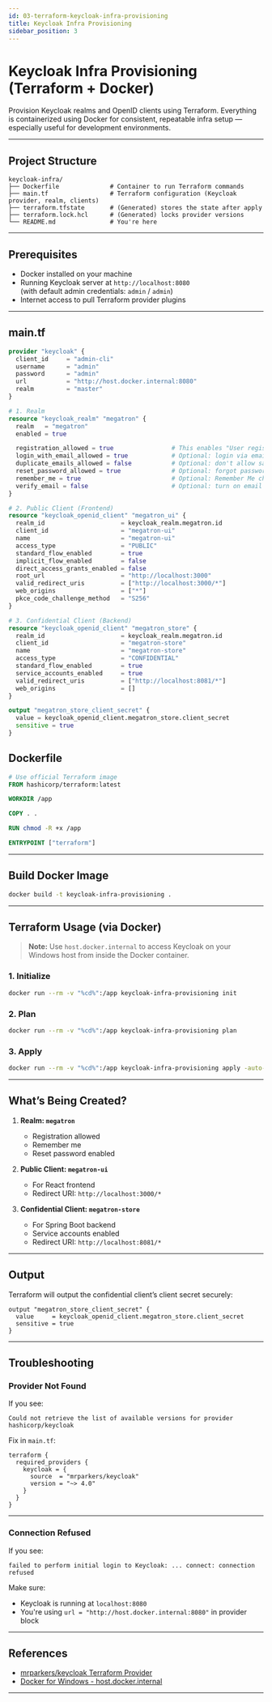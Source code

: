 ```yaml
---
id: 03-terraform-keycloak-infra-provisioning
title: Keycloak Infra Provisioning
sidebar_position: 3
---
```


# Keycloak Infra Provisioning (Terraform + Docker)

Provision Keycloak realms and OpenID clients using Terraform. Everything is containerized using Docker for consistent, repeatable infra setup — especially useful for development environments.

---

## Project Structure

```
keycloak-infra/
├── Dockerfile              # Container to run Terraform commands
├── main.tf                 # Terraform configuration (Keycloak provider, realm, clients)
├── terraform.tfstate       # (Generated) stores the state after apply
├── terraform.lock.hcl      # (Generated) locks provider versions
└── README.md               # You're here
```

---

## Prerequisites

- Docker installed on your machine
- Running Keycloak server at `http://localhost:8080`  
  (with default admin credentials: `admin` / `admin`)
- Internet access to pull Terraform provider plugins

---

## main.tf

```tf
provider "keycloak" {
  client_id     = "admin-cli"
  username      = "admin"
  password      = "admin"
  url           = "http://host.docker.internal:8080"
  realm         = "master"
}

# 1. Realm
resource "keycloak_realm" "megatron" {
  realm   = "megatron"
  enabled = true

  registration_allowed = true                # This enables "User registration" in Login tab
  login_with_email_allowed = true            # Optional: login via email
  duplicate_emails_allowed = false           # Optional: don't allow same email for multiple users
  reset_password_allowed = true              # Optional: forgot password link
  remember_me = true                         # Optional: Remember Me checkbox
  verify_email = false                       # Optional: turn on email verification
}

# 2. Public Client (Frontend)
resource "keycloak_openid_client" "megatron_ui" {
  realm_id                     = keycloak_realm.megatron.id
  client_id                    = "megatron-ui"
  name                         = "megatron-ui"
  access_type                  = "PUBLIC"
  standard_flow_enabled        = true
  implicit_flow_enabled        = false
  direct_access_grants_enabled = false
  root_url                     = "http://localhost:3000"
  valid_redirect_uris          = ["http://localhost:3000/*"]
  web_origins                  = ["*"]
  pkce_code_challenge_method   = "S256"
}

# 3. Confidential Client (Backend)
resource "keycloak_openid_client" "megatron_store" {
  realm_id                     = keycloak_realm.megatron.id
  client_id                    = "megatron-store"
  name                         = "megatron-store"
  access_type                  = "CONFIDENTIAL"
  standard_flow_enabled        = true
  service_accounts_enabled     = true
  valid_redirect_uris          = ["http://localhost:8081/*"]
  web_origins                  = []
}

output "megatron_store_client_secret" {
  value = keycloak_openid_client.megatron_store.client_secret
  sensitive = true
}
```

## Dockerfile

```Dockerfile
# Use official Terraform image
FROM hashicorp/terraform:latest

WORKDIR /app

COPY . .

RUN chmod -R +x /app

ENTRYPOINT ["terraform"]
```

---

## Build Docker Image

```bash
docker build -t keycloak-infra-provisioning .
```

---

## Terraform Usage (via Docker)

> **Note:** Use `host.docker.internal` to access Keycloak on your Windows host from inside the Docker container.

### 1. Initialize

```bash
docker run --rm -v "%cd%":/app keycloak-infra-provisioning init
```

### 2. Plan

```bash
docker run --rm -v "%cd%":/app keycloak-infra-provisioning plan
```

### 3. Apply

```bash
docker run --rm -v "%cd%":/app keycloak-infra-provisioning apply -auto-approve
```

---

## What’s Being Created?

1. **Realm: `megatron`**

   - Registration allowed
   - Remember me
   - Reset password enabled

2. **Public Client: `megatron-ui`**

   - For React frontend
   - Redirect URI: `http://localhost:3000/*`

3. **Confidential Client: `megatron-store`**
   - For Spring Boot backend
   - Service accounts enabled
   - Redirect URI: `http://localhost:8081/*`

---

## Output

Terraform will output the confidential client’s client secret securely:

```hcl
output "megatron_store_client_secret" {
  value     = keycloak_openid_client.megatron_store.client_secret
  sensitive = true
}
```

---

## Troubleshooting

### Provider Not Found

If you see:

```
Could not retrieve the list of available versions for provider hashicorp/keycloak
```

Fix in `main.tf`:

```hcl
terraform {
  required_providers {
    keycloak = {
      source  = "mrparkers/keycloak"
      version = "~> 4.0"
    }
  }
}
```

---

### Connection Refused

If you see:

```
failed to perform initial login to Keycloak: ... connect: connection refused
```

Make sure:

- Keycloak is running at `localhost:8080`
- You're using `url = "http://host.docker.internal:8080"` in provider block

---

## References

- [mrparkers/keycloak Terraform Provider](https://registry.terraform.io/providers/mrparkers/keycloak/latest)
- [Docker for Windows - host.docker.internal](https://docs.docker.com/desktop/networking/#use-cases-and-workarounds)

---
